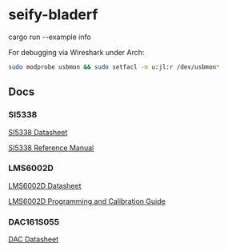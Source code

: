 # seify-bladerf
cargo run --example info

For debugging via Wireshark under Arch:
```bash
sudo modprobe usbmon && sudo setfacl -m u:jl:r /dev/usbmon*
```

## Docs
### SI5338
[SI5338 Datasheet](https://www.skyworksinc.com/-/media/Skyworks/SL/documents/public/data-sheets/Si5338.pdf)

[SI5338 Reference Manual](https://www.skyworksinc.com/-/media/Skyworks/SL/documents/public/reference-manuals/Si5338-RM.pdf)

### LMS6002D
[LMS6002D Datasheet](https://cdn.sanity.io/files/yv2p7ubm/production/47449c61cd388c058561bfd3121b8a10b3d2c987.pdf)

[LMS6002D Programming and Calibration Guide](https://cdn.sanity.io/files/yv2p7ubm/production/d20182c51057add570a74bd51d9c1336e814ea90.pdf)

### DAC161S055
[DAC Datasheet](https://www.ti.com/lit/ds/symlink/dac161s055.pdf?ts=1739140548819&ref_url=https%253A%252F%252Fwww.ti.com%252Fproduct%252Fde-de%252FDAC161S055)
